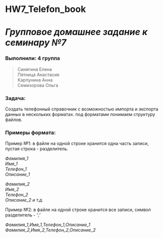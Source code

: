 # HW7_Telefon_book
# ***Групповое домашнее задание к семинару №7*** #

### **Выполнили:** 4 группа ###

> Синягина Елена\
> Пятница Анастасия\
> Карпунина Анна\
> Семизорова Ольга

### **Задача:** ###
Создать телефонный справочник с возможностью импорта и экспорта данных в нескольких форматах.
под форматами понимаем структуру файлов.

### **Примеры формата:** ###

Пример №1: в файле на одной строке хранится одна часть записи, пустая строка - разделитель.

*Фамилия_1*\
*Имя_1*\
*Телефон_1*\
*Описание_1*

*Фамилия_2*\
*Имя_2*\
*Телефон_2*\
*Описание_2 и т.д.*

Пример №2: в файле на одной строке хранится все записи, символ разделитель - ';'

*Фамилия_1,Имя_1,Телефон_1,Описание_1*\
*Фамилия_2,Имя_2,Телефон_2,Описание_2*
